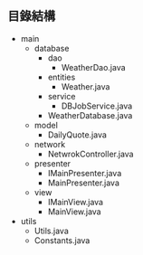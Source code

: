 ## 目錄結構

- main
  - database
    - dao
      - WeatherDao.java
    - entities
      - Weather.java
    - service
      - DBJobService.java
    - WeatherDatabase.java
  - model
    - DailyQuote.java
  - network
    - NetwrokController.java
  - presenter
    - IMainPresenter.java
    - MainPresenter.java
  - view
    - IMainView.java
    - MainView.java
- utils
  - Utils.java
  - Constants.java